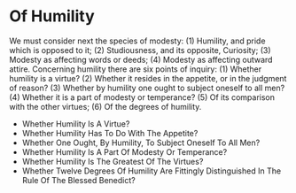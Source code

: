 # Of Humility

We must consider next the species of modesty: (1) Humility, and pride which is opposed to it; (2) Studiousness, and its opposite, Curiosity; (3) Modesty as affecting words or deeds; (4) Modesty as affecting outward attire.  Concerning humility there are six points of inquiry:
(1) Whether humility is a virtue?
(2) Whether it resides in the appetite, or in the judgment of reason?
(3) Whether by humility one ought to subject oneself to all men?
(4) Whether it is a part of modesty or temperance?
(5) Of its comparison with the other virtues;
(6) Of the degrees of humility.

* Whether Humility Is A Virtue?
* Whether Humility Has To Do With The Appetite?
* Whether One Ought, By Humility, To Subject Oneself To All Men?
* Whether Humility Is A Part Of Modesty Or Temperance?
* Whether Humility Is The Greatest Of The Virtues?
* Whether Twelve Degrees Of Humility Are Fittingly Distinguished In The Rule Of The Blessed Benedict?